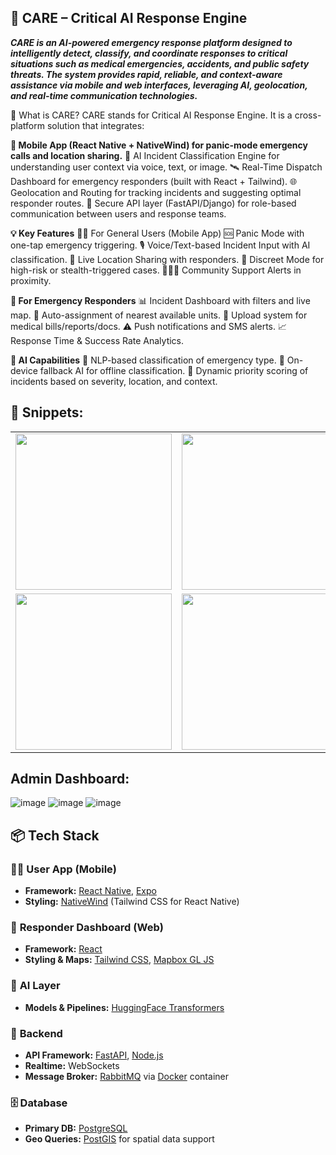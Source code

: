 ## **🚨 CARE – Critical AI Response Engine**
***CARE is an AI-powered emergency response platform designed to intelligently detect, classify, and coordinate responses to critical situations such as medical emergencies, accidents, and public safety threats. The system provides rapid, reliable, and context-aware assistance via mobile and web interfaces, leveraging AI, geolocation, and real-time communication technologies.***

🧠 What is CARE?
CARE stands for Critical AI Response Engine. It is a cross-platform solution that integrates:

**📱 Mobile App (React Native + NativeWind) for panic-mode emergency calls and location sharing.**
🧭 AI Incident Classification Engine for understanding user context via voice, text, or image.
🛰 Real-Time Dispatch Dashboard for emergency responders (built with React + Tailwind).
🌐 Geolocation and Routing for tracking incidents and suggesting optimal responder routes.
🔗 Secure API layer (FastAPI/Django) for role-based communication between users and response teams.

**💡 Key Features**
🧍‍♀️ For General Users (Mobile App)
🆘 Panic Mode with one-tap emergency triggering.
🎙️ Voice/Text-based Incident Input with AI classification.
📍 Live Location Sharing with responders.
🔕 Discreet Mode for high-risk or stealth-triggered cases.
🧑‍🤝‍🧑 Community Support Alerts in proximity.

**🚓 For Emergency Responders**
📊 Incident Dashboard with filters and live map.
📡 Auto-assignment of nearest available units.
📂 Upload system for medical bills/reports/docs.
⚠️ Push notifications and SMS alerts.
📈 Response Time & Success Rate Analytics.

**🔧 AI Capabilities**
🤖 NLP-based classification of emergency type.
🧠 On-device fallback AI for offline classification.
🎯 Dynamic priority scoring of incidents based on severity, location, and context.

## 📸 **Snippets:**

<table>
  <tr>
    <td><img src="https://github.com/user-attachments/assets/1a2bea2e-64a0-4312-bbae-33fc8281e225" width="250"/></td>
     <td><img src="https://github.com/user-attachments/assets/975e654f-7f5b-4b0f-80cb-470b11aabbb3" width="250"/></td>
    <td><img src="https://github.com/user-attachments/assets/8a23f77d-97ba-41be-88ae-6192c610a679" width="250"/></td>
  </tr>
  <tr>
       <td><img src="https://github.com/user-attachments/assets/7dc0fd16-a7c3-4571-b9d9-f9ad15db41c4" width="250"/></td>
    <td><img src="https://github.com/user-attachments/assets/06c1bef4-f2fc-4b87-a3cd-7a86a9ebf5eb" width="250"/></td>
    <td><img src="https://github.com/user-attachments/assets/f9e1a229-a1c4-492f-9b57-48e5967a1d35" width="250"/></td>
  </tr>
</table>

## **Admin Dashboard:**
![image](https://github.com/user-attachments/assets/53206a51-9fc0-4985-adac-9ffaf7843729)
![image](https://github.com/user-attachments/assets/d1294f3c-a469-4c5f-ae23-6a96f2a0ab56)
![image](https://github.com/user-attachments/assets/0c34871c-4e0b-431b-bd45-1497c5c9153e)


## 📦 **Tech Stack**

### 🧑‍💼 **User App (Mobile)**
- **Framework:** [React Native](https://reactnative.dev/), [Expo](https://expo.dev/)
- **Styling:** [NativeWind](https://www.nativewind.dev/) (Tailwind CSS for React Native)

### 🚨 **Responder Dashboard (Web)**
- **Framework:** [React](https://reactjs.org/)
- **Styling & Maps:** [Tailwind CSS](https://tailwindcss.com/), [Mapbox GL JS](https://docs.mapbox.com/mapbox-gl-js/)

### 🧠 **AI Layer**
- **Models & Pipelines:** [HuggingFace Transformers](https://huggingface.co/transformers/)

### 🔧 **Backend**
- **API Framework:** [FastAPI](https://fastapi.tiangolo.com/), [Node.js](https://nodejs.org/docs)
- **Realtime:** WebSockets
- **Message Broker:** [RabbitMQ](https://www.rabbitmq.com/) via [Docker](https://www.docker.com/) container

### 🗄️ **Database**
- **Primary DB:** [PostgreSQL](https://www.postgresql.org/)
- **Geo Queries:** [PostGIS](https://postgis.net/) for spatial data support

